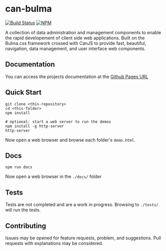 # can-bulma

[![Build Status](https://travis-ci.org/roemhildtg/can-bulma.svg?branch=master)](https://travis-ci.org/roemhildtg/can-bulma)
[![NPM](https://nodei.co/npm/can-bulma.png?compact=true)](https://npmjs.org/package/can-bulma)

A collection of data administration and management components to enable
the rapid developement of client side web applications. Built on the Bulma.css
framework crossed with CanJS to provide fast, beautiful, navigation,
data management, and user interface web components.

## Documentation

You can access the projects documentation at the [Github Pages URL](https://roemhildtg.github.io/can-bulma/docs/index.html)

## Quick Start

```
git clone <this-repository>
cd <this-folder>
npm install

# optional: start a web server to run the demos
npm install -g http-server
http-server
```

Now open a web browser and browse each folder's `demo.html`.

## Docs

```
npm run docs
```

Now open a web browser in the `./docs/` folder

## Tests

Tests are not completed and are a work in progress. Browsing to `./tests/` will
run the tests.

## Contributing

Issues may be opened for feature requests, problem, and suggestions. Pull requests
with explanations may be considered.
